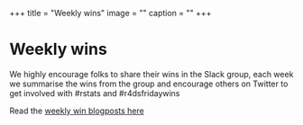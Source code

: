 +++
title = "Weekly wins"
image = ""
caption = ""
+++

# Weekly wins

We highly encourage folks to share their wins in the Slack group, each week we summarise the wins from the group and encourage others on Twitter to get involved with #rstats and #r4dsfridaywins

Read the [weekly win blogposts here](/tags/weekly-wins)